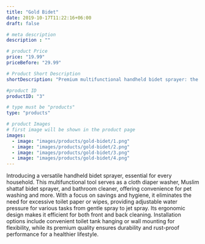 ```yaml
---
title: "Gold Bidet"
date: 2019-10-17T11:22:16+06:00
draft: false

# meta description
description : ""

# product Price
price: "19.99"
priceBefore: "29.99"

# Product Short Description
shortDescription: "Premium multifunctional handheld bidet sprayer: the ultimate solution for hygiene, savings, and convenience in every home."

#product ID
productID: "3"

# type must be "products"
type: "products"

# product Images
# first image will be shown in the product page
images:
  - image: "images/products/gold-bidet/1.png"
  - image: "images/products/gold-bidet/2.png"
  - image: "images/products/gold-bidet/3.png"
  - image: "images/products/gold-bidet/4.png"
---
```


Introducing a versatile handheld bidet sprayer, essential for every household. This multifunctional tool serves as a cloth diaper washer, Muslim shattaf bidet sprayer, and bathroom cleaner, offering convenience for pet washing and more. With a focus on savings and hygiene, it eliminates the need for excessive toilet paper or wipes, providing adjustable water pressure for various tasks from gentle spray to jet spray. Its ergonomic design makes it efficient for both front and back cleaning. Installation options include convenient toilet tank hanging or wall mounting for flexibility, while its premium quality ensures durability and rust-proof performance for a healthier lifestyle.